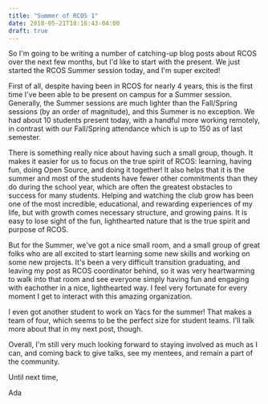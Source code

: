 ```yaml
---
title: "Summer of RCOS 1"
date: 2018-05-21T18:16:43-04:00
draft: true
---
```


So I'm going to be writing a number of catching-up blog posts about RCOS over
the next few months, but I'd like to start with the present. We just started the
RCOS Summer session today, and I'm super excited!

First of all, despite having been in RCOS for nearly 4 years, this is the first
time I've been able to be present on campus for a Summer session. Generally, the
Summer sessions are much lighter than the Fall/Spring sessions (by an order of
magnitude), and this Summer is no exception. We had about 10 students present
today, with a handful more working remotely, in contrast with our Fall/Spring
attendance which is up to 150 as of last semester.

There is something really nice about having such a small group, though. It makes
it easier for us to focus on the true spirit of RCOS: learning, having fun,
doing Open Source, and doing it together! It also helps that it is the summer
and most of the students have fewer other commitments than they do during the
school year, which are often the greatest obstacles to success for many
students. Helping and watching the club grow has been one of the most
incredible, educational, and rewarding experiences of my life, but with growth
comes necessary structure, and growing pains. It is easy to lose sight of the
fun, lighthearted nature that is the true spirit and purpose of RCOS.

But for the Summer, we've got a nice small room, and a small group of great
folks who are all excited to start learning some new skills and working on some
new projects. It's been a very difficult transition graduating, and leaving my
post as RCOS coordinator behind, so it was very heartwarming to walk into that
room and see everyone simply having fun and engaging with eachother in a nice,
lighthearted way. I feel very fortunate for every moment I get to interact with
this amazing organization.

I even got another student to work on Yacs for the summer! That makes a team of
four, which seems to be the perfect size for student teams. I'll talk more about
that in my next post, though.

Overall, I'm still very much looking forward to staying involved as much as I
can, and coming back to give talks, see my mentees, and remain a part of the
community.

Until next time,

Ada